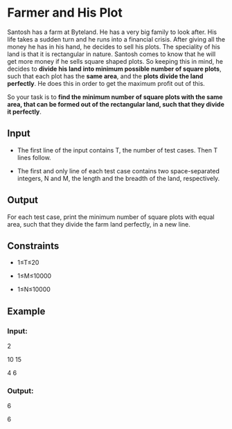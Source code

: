 # Farmer and His Plot

Santosh has a farm at Byteland. He has a very big family to look after. 
His life takes a sudden turn and he runs into a financial crisis. 
After giving all the money he has in his hand, he decides to sell his plots. 
The speciality of his land is that it is rectangular in nature. 
Santosh comes to know that he will get more money if he sells square shaped plots. 
So keeping this in mind, he decides to **divide his land into minimum possible 
number of square plots**, such that each plot has the **same area**, and the **plots divide the land perfectly**. 
He does this in order to get the maximum profit out of this.

So your task is to **find the minimum number of square plots with the 
same area, that can be formed out of the rectangular land, such that they divide it perfectly**.

## Input

- The first line of the input contains T, the number of test cases. Then T lines follow.
 
- The first and only line of each test case contains two space-separated integers, N and M, the length and the breadth of the land, respectively.

## Output

For each test case, print the minimum number of square plots with equal area, such that they divide the farm land perfectly, in a new line.

## Constraints

- 1≤T≤20
 
- 1≤M≤10000

- 1≤N≤10000

## Example

### Input:

2

10 15

4 6

### Output:

6

6

